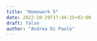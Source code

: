 ```yaml
---
title: "Homework 5"
date: 2022-10-29T17:44:25+02:00
draft: false
author: "Andrea Di Paolo"
---
```


